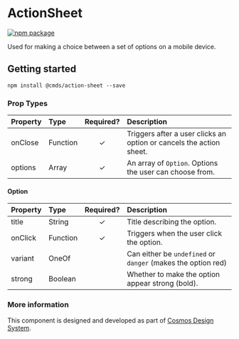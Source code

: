 # ActionSheet

[![npm package][npm-badge]][npm]

Used for making a choice between a set of options on a mobile device.	

## Getting started

````
npm install @cmds/action-sheet --save
````

### Prop Types

| Property | Type | Required? | Description |
|:---|:---|:---:|:---|
| onClose | Function | ✓ | Triggers after a user clicks an option or cancels the action sheet. |
| options | Array | ✓ | An array of `Option`. Options the user can choose from. |

#### Option

| Property | Type | Required? | Description |
|:---|:---|:---:|:---|
| title | String | ✓ | Title describing the option. |
| onClick | Function | ✓ | Triggers when the user click the option. |
| variant | OneOf | | Can either be `undefined` or `danger` (makes the option red) |
| strong | Boolean | | Whether to make the option appear strong (bold). |

### More information

This component is designed and developed as part of [Cosmos Design System][cmds]. 

[cmds]: https://github.com/entercosmos/cosmos
[npm-badge]: https://img.shields.io/npm/v/@cmds/action-sheet.svg
[npm]: https://www.npmjs.org/package/@cmds/action-sheet
